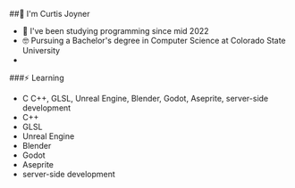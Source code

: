 ##👋 I'm Curtis Joyner

- 🌱 I've been studying programming since mid 2022
- 🤓 Pursuing a Bachelor's degree in Computer Science at Colorado State University
- 
###⚡ Learning

- C C++, GLSL, Unreal Engine, Blender, Godot, Aseprite, server-side development
- C++
- GLSL
- Unreal Engine
- Blender
- Godot
- Aseprite
- server-side development
